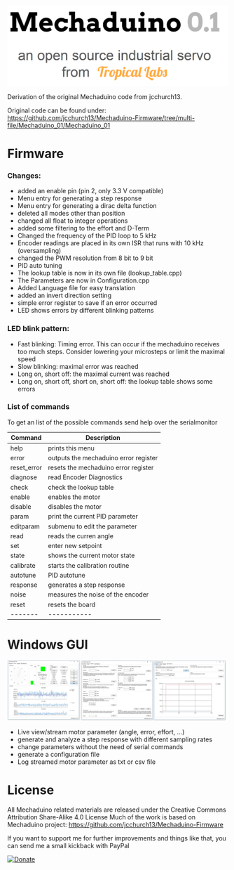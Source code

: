 ![image](images/header.PNG)

Derivation of the original Mechaduino code from jcchurch13.

Original code can be found under: https://github.com/jcchurch13/Mechaduino-Firmware/tree/multi-file/Mechaduino_01/Mechaduino_01

# Firmware
### Changes:

- added an enable pin (pin 2, only 3.3 V compatible)
- Menu entry for generating a step response
- Menu entry for generating a dirac delta function
- deleted all modes other than position 
- changed all float to integer operations
- added some filtering to the effort and D-Term
- Changed the frequency of the PID loop to 5 kHz
- Encoder readings are placed in its own ISR that runs with 10 kHz (oversampling)
- changed the PWM resolution from 8 bit to 9 bit
- PID auto tuning
- The lookup table is now in its own file (lookup_table.cpp)
- The Parameters are now in Configuration.cpp
- Added Language file for easy translation
- added an invert direction setting
- simple error register to save if an error occurred
- LED shows errors by different blinking patterns


### LED blink pattern:
- Fast blinking: Timing error. This can occur if the mechaduino receives too much steps. Consider lowering your microsteps or limit the maximal speed
- Slow blinking: maximal error was reached
- Long on, short off: the maximal current was reached 
- Long on, short off, short on, short off: the lookup table shows some errors


### List of commands
To get an list of the possible commands send help over the serialmonitor

|Command|Description|
|-------|-----------|
|help | prints this menu|
|error | outputs the mechaduino error register|
|reset_error | resets the mechaduino error register|
|diagnose | read Encoder Diagnostics|
|check | check the lookup table|
|enable | enables the motor|
|disable | disables the motor|
|param | print the current PID parameter|
|editparam | submenu to edit the parameter|
|read | reads the curren angle|
|set | enter new setpoint|
|state | shows the current motor state|
|calibrate | starts the calibration routine|
|autotune | PID autotune|
|response | generates a step response|
|noise | measures the noise of the encoder|
|reset | resets the board|
|-------|-----------|


# Windows GUI
![image](images/GUI.png)
- Live view/stream motor parameter (angle, error, effort, ...)
- generate and analyze a step response with different sampling rates
- change parameters without the need of serial commands
- generate a configuration file 
- Log streamed motor parameter as txt or csv file

# License

All Mechaduino related materials are released under the Creative Commons Attribution Share-Alike 4.0 License
Much of the work is based on Mechaduino project:
https://github.com/jcchurch13/Mechaduino-Firmware

If you want to support me for further improvements and things like that, you can send me a small kickback with PayPal


[![Donate](https://img.shields.io/badge/Donate-PayPal-green.svg)](https://www.paypal.com/cgi-bin/webscr?cmd=_s-xclick&hosted_button_id=64GHBDR3Z55JE)
